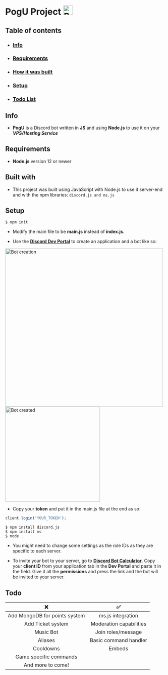 # PogU Project <img src="https://cdn.betterttv.net/emote/5e4e7a1f08b4447d56a92967/2x" alt="Bot creation" width="30"/>



## Table of contents
* ### [Info](#info)
* ### [Requirements](#requirements)
* ### [How it was built](#built-with)
* ### [Setup](#setup)
* ### [Todo List](#todo)

## Info
*  **PogU** is a Discord bot written in **JS** and using **Node.js** to use it on your ***VPS/Hosting Service***

## Requirements
*  **Node.js** version 12 or newer
## Built with
*  This project was built using JavaScript with Node.js to use it server-end and with the npm libraries: `discord.js and ms.js`
## Setup
``` Shell
$ npm init
```
*  Modify the main file to be **main.js** instead of **index.js**.

*  Use the **[Discord Dev Portal](https://discord.com/developers)** to create an application and a bot like so:








<img src="https://miro.medium.com/max/6616/1*m6ujP95qBOoIgWgUiWMG_w.png" alt="Bot creation" width="500"/>
<img src="https://th.bing.com/th/id/OIP.P2A-vX8C8x0RUJQxpPjzKgHaEu?pid=ImgDet&rs=1" alt="Bot created" width="300"/>





*  Copy your **token** and put it in the main.js file at the end as so:
``` js
client.login('YOUR_TOKEN'); 
```

``` Shell
$ npm install discord.js
$ npm install ms
$ node . 
```
*  You might need to change some settings as the role IDs as they are specific to each server.

*  To invite your bot to your server, go to **[Discord Bot Calculator](https://discordapi.com/permissions.html)**. Copy your **client ID** from your application tab in the **Dev Portal** and paste it in the field. Give it all the **permissions** and press the link and the bot will be invited to your server. 


## Todo

| ❌ | ✅ | 
|:-----------:|:-----------:|
| Add MongoDB for points system | ms.js integration | 
| Add Ticket system | Moderation capabilities |
| Music Bot | Join roles/message | 
| Aliases | Basic command handler |
| Cooldowns | Embeds |
| Game specific commands |
| And more to come! | 